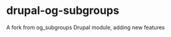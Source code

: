 drupal-og-subgroups
===================

A fork from og_subgroups Drupal module, adding new features
